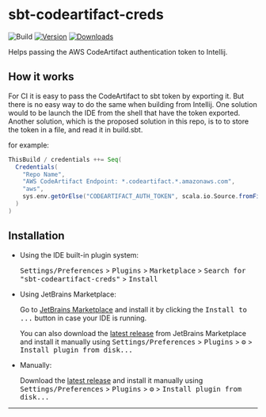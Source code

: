 # sbt-codeartifact-creds

![Build](https://github.com/bsafwen/sbt-codeartifact-creds/workflows/Build/badge.svg)
[![Version](https://img.shields.io/jetbrains/plugin/v/MARKETPLACE_ID.svg)](https://plugins.jetbrains.com/plugin/MARKETPLACE_ID)
[![Downloads](https://img.shields.io/jetbrains/plugin/d/MARKETPLACE_ID.svg)](https://plugins.jetbrains.com/plugin/MARKETPLACE_ID)

<!-- Plugin description -->
Helps passing the AWS CodeArtifact authentication token to Intellij.
<!-- Plugin description end -->

## How it works
For CI it is easy to pass the CodeArtifact to sbt token by exporting it. But there is no easy way
to do the same when building from Intellij. One solution would to be launch the IDE from the shell
that have the token exported. Another solution, which is the proposed solution in this repo, is to
to store the token in a file, and read it in build.sbt.

for example:
```sbt
ThisBuild / credentials ++= Seq(
  Credentials(
    "Repo Name",
    "AWS CodeArtifact Endpoint: *.codeartifact.*.amazonaws.com",
    "aws",
    sys.env.getOrElse("CODEARTIFACT_AUTH_TOKEN", scala.io.Source.fromFile(System.getProperty("user.home") + "/.sbt/.credentials").mkString)
  )
)
```

## Installation

- Using the IDE built-in plugin system:
  
  <kbd>Settings/Preferences</kbd> > <kbd>Plugins</kbd> > <kbd>Marketplace</kbd> > <kbd>Search for "sbt-codeartifact-creds"</kbd> >
  <kbd>Install</kbd>
  
- Using JetBrains Marketplace:

  Go to [JetBrains Marketplace](https://plugins.jetbrains.com/plugin/MARKETPLACE_ID) and install it by clicking the <kbd>Install to ...</kbd> button in case your IDE is running.

  You can also download the [latest release](https://plugins.jetbrains.com/plugin/MARKETPLACE_ID/versions) from JetBrains Marketplace and install it manually using
  <kbd>Settings/Preferences</kbd> > <kbd>Plugins</kbd> > <kbd>⚙️</kbd> > <kbd>Install plugin from disk...</kbd>

- Manually:

  Download the [latest release](https://github.com/bsafwen/sbt-codeartifact-creds/releases/latest) and install it manually using
  <kbd>Settings/Preferences</kbd> > <kbd>Plugins</kbd> > <kbd>⚙️</kbd> > <kbd>Install plugin from disk...</kbd>


---
